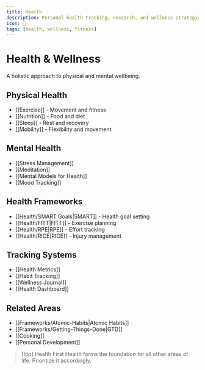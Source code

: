```yaml
---
title: Health
description: Personal health tracking, research, and wellness strategies
icon: 💪
tags: [health, wellness, fitness]
---
```


# Health & Wellness

A holistic approach to physical and mental wellbeing.

## Physical Health
- [[Exercise]] - Movement and fitness
- [[Nutrition]] - Food and diet
- [[Sleep]] - Rest and recovery
- [[Mobility]] - Flexibility and movement

## Mental Health
- [[Stress Management]]
- [[Meditation]]
- [[Mental Models for Health]]
- [[Mood Tracking]]

## Health Frameworks
- [[Health/SMART Goals|SMART]] - Health goal setting
- [[Health/FITT|FITT]] - Exercise planning
- [[Health/RPE|RPE]] - Effort tracking
- [[Health/RICE|RICE]] - Injury management

## Tracking Systems
- [[Health Metrics]]
- [[Habit Tracking]]
- [[Wellness Journal]]
- [[Health Dashboard]]

## Related Areas
- [[Frameworks/Atomic-Habits|Atomic Habits]]
- [[Frameworks/Getting-Things-Done|GTD]]
- [[Cooking]]
- [[Personal Development]]

> [!tip] Health First
> Health forms the foundation for all other areas of life. Prioritize it accordingly.
